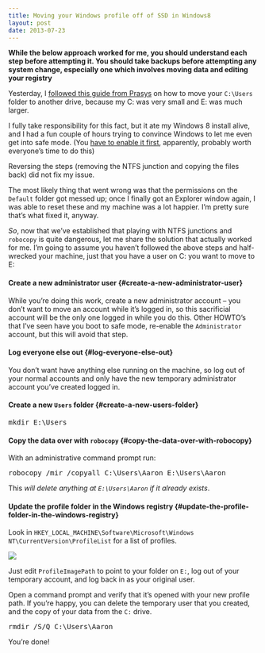 ```yaml
---
title: Moving your Windows profile off of SSD in Windows8
layout: post
date: 2013-07-23
---
```

**While the below approach worked for me, you should understand each step before attempting it. You should take backups before attempting any system change, especially one which involves moving data and editing your registry**

Yesterday, I [followed this guide from Prasys][1] on how to move your `C:\Users` folder to another drive, because my C: was very small and E: was much larger.

I fully take responsibility for this fact, but it ate my Windows 8 install alive, and I had a fun couple of hours trying to convince Windows to let me even get into safe mode. (You [have to enable it first][2], apparently, probably worth everyone&rsquo;s time to do this)

Reversing the steps (removing the NTFS junction and copying the files back) did not fix my issue.

The most likely thing that went wrong was that the permissions on the `Default` folder got messed up; once I finally got an Explorer window again, I was able to reset these and my machine was a lot happier. I&rsquo;m pretty sure that&rsquo;s what fixed it, anyway.

_So_, now that we&rsquo;ve established that playing with NTFS junctions and `robocopy` is quite dangerous, let me share the solution that actually worked for me. I&rsquo;m going to assume you haven&rsquo;t followed the above steps and half-wrecked your machine, just that you have a user on C: you want to move to E:

#### Create a new administrator user {#create-a-new-administrator-user}

While you&rsquo;re doing this work, create a new administrator account &#8211; you don&rsquo;t want to move an account while it&rsquo;s logged in, so this sacrificial account will be the only one logged in while you do this. Other HOWTO&rsquo;s that I&rsquo;ve seen have you boot to safe mode, re-enable the `Administrator` account, but this will avoid that step.

#### Log everyone else out {#log-everyone-else-out}

You don&rsquo;t want have anything else running on the machine, so log out of your normal accounts and only have the new temporary administrator account you&rsquo;ve created logged in.

#### Create a new `Users` folder {#create-a-new-users-folder}

<div class="codehilite">
  <pre>mkdir E:\Users
</pre>
</div>

#### Copy the data over with `robocopy` {#copy-the-data-over-with-robocopy}

With an administrative command prompt run:

<div class="codehilite">
  <pre>robocopy <span class="n">/mir</span> <span class="n">/copyall</span> C:\Users\Aaron E:\Users\Aaron
</pre>
</div>

This _will delete anything at `E:\Users\Aaron` if it already exists_.

#### Update the profile folder in the Windows registry {#update-the-profile-folder-in-the-windows-registry}

Look in `HKEY_LOCAL_MACHINE\Software\Microsoft\Windows NT\CurrentVersion\ProfileList` for a list of profiles.

![][3]

Just edit `ProfileImagePath` to point to your folder on `E:`, log out of your temporary account, and log back in as your original user.

Open a command prompt and verify that it&rsquo;s opened with your new profile path. If you&rsquo;re happy, you can delete the temporary user that you created, and the copy of your data from the `C:` drive.

<div class="codehilite">
  <pre>rmdir <span class="n">/S/Q</span> C:\Users\Aaron
</pre>
</div>

You&rsquo;re done!

 [1]: http://prasys.info/2012/11/move-the-users-directory-from-ssd-to-hdd-in-windows-8/
 [2]: http://www.thewindowsclub.com/safe-mode-in-windows-8
 [3]: /Gfx/win8registry.png


